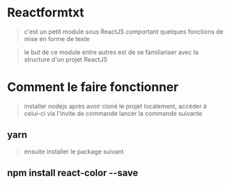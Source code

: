 # Reactformtxt
> c'est un petit module sous ReactJS comportant quelques fonctions de mise en forme de texte

> le but de ce module entre autres est de se familiariser avec la structure d'un projet ReactJS

# Comment le faire fonctionner
> installer nodejs
> après avoir cloné le projet localement, accéder à celui-ci via l'invite de commande
> lancer la commande suivante
## yarn

> ensuite installer le package suivant
## npm install react-color --save

